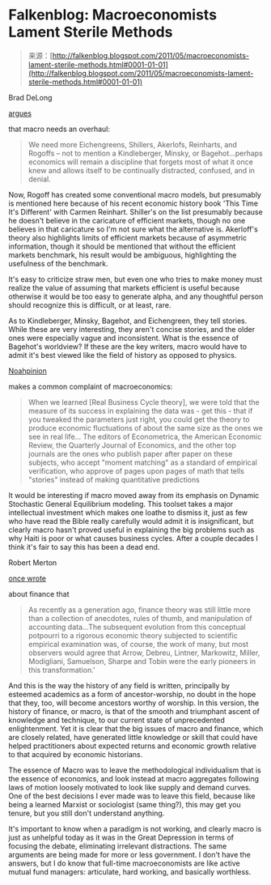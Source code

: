 <!--yml
category: 未分类
date: 2024-05-12 20:56:24
-->

# Falkenblog: Macroeconomists Lament Sterile Methods

> 来源：[http://falkenblog.blogspot.com/2011/05/macroeconomists-lament-sterile-methods.html#0001-01-01](http://falkenblog.blogspot.com/2011/05/macroeconomists-lament-sterile-methods.html#0001-01-01)

Brad DeLong

[argues](http://www.project-syndicate.org/commentary/delong113/English)

that macro needs an overhaul:

> We need more Eichengreens, Shillers, Akerlofs, Reinharts, and Rogoffs – not to mention a Kindleberger, Minsky, or Bagehot...perhaps economics will remain a discipline that forgets most of what it once knew and allows itself to be continually distracted, confused, and in denial.

Now, Rogoff has created some conventional macro models, but presumably is mentioned here because of his recent economic history book 'This Time It's Different' with Carmen Reinhart. Shiller's on the list presumably because he doesn't believe in the caricature of efficient markets, though no one believes in that caricature so I'm not sure what the alternative is. Akerloff's theory also highlights limits of efficient markets because of asymmetric information, though it should be mentioned that without the efficient markets benchmark, his result would be ambiguous, highlighting the usefulness of the benchmark.

It's easy to criticize straw men, but even one who tries to make money must realize the value of assuming that markets efficient is useful because otherwise it would be too easy to generate alpha, and any thoughtful person should recognize this is difficult, or at least, rare.

As to Kindleberger, Minsky, Bagehot, and Eichengreen, they tell stories. While these are very interesting, they aren't concise stories, and the older ones were especially vague and inconsistent. What is the essence of Bagehot's worldview? If these are the key writers, macro would have to admit it's best viewed like the field of history as opposed to physics.

[Noahpinion](http://noahpinionblog.blogspot.com/2011/04/what-i-learned-in-econ-grad-school.html)

makes a common complaint of macroeconomics:

> When we learned [Real Business Cycle theory], we were told that the measure of its success in explaining the data was - get this - that if you tweaked the parameters just right, you could get the theory to produce economic fluctuations of about the same size as the ones we see in real life... The editors of Econometrica, the American Economic Review, the Quarterly Journal of Economics, and the other top journals are the ones who publish paper after paper on these subjects, who accept "moment matching" as a standard of empirical verification, who approve of pages upon pages of math that tells "stories" instead of making quantitative predictions

It would be interesting if macro moved away from its emphasis on Dynamic Stochastic General Equilibrium modeling. This toolset takes a major intellectual investment which makes one loathe to dismiss it, just as few who have read the Bible really carefully would admit it is insignificant, but clearly macro hasn't proved useful in explaining the big problems such as why Haiti is poor or what causes business cycles. After a couple decades I think it's fair to say this has been a dead end.

Robert Merton

[once wrote](http://www.jstor.org/pss/2138327)

about finance that

> As recently as a generation ago, finance theory was still little more than a collection of anecdotes, rules of thumb, and manipulation of accounting data...The subsequent evolution from this conceptual potpourri to a rigorous economic theory subjected to scientific empirical examination was, of course, the work of many, but most observers would agree that Arrow, Debreu, Lintner, Markowitz, Miller, Modigliani, Samuelson, Sharpe and Tobin were the early pioneers in this transformation.'

And this is the way the history of any field is written, principally by esteemed academics as a form of ancestor-worship, no doubt in the hope that they, too, will become ancestors worthy of worship. In this version, the history of finance, or macro, is that of the smooth and triumphant ascent of knowledge and technique, to our current state of unprecedented enlightenment. Yet it is clear that the big issues of macro and finance, which are closely related, have generated little knowledge or skill that could have helped practitioners about expected returns and economic growth relative to that acquired by economic historians.

The essence of Macro was to leave the methodological individualism that is the essence of economics, and look instead at macro aggregates following laws of motion loosely motivated to look like supply and demand curves. One of the best decisions I ever made was to leave this field, because like being a learned Marxist or sociologist (same thing?), this may get you tenure, but you still don't understand anything.

It's important to know when a paradigm is not working, and clearly macro is just as unhelpful today as it was in the Great Depression in terms of focusing the debate, eliminating irrelevant distractions. The same arguments are being made for more or less government. I don't have the answers, but I do know that full-time macroeconomists are like active mutual fund managers: articulate, hard working, and basically worthless.